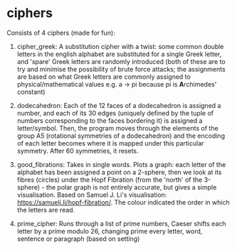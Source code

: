 # ciphers

Consists of 4 ciphers (made for fun):

1. cipher_greek: A substitution cipher with a twist: some common double letters in the english alphabet are substituted for a single Greek letter, and 'spare' Greek letters are randomly introduced (both of these are to try and minimise the possibility of brute force attacks; the assignments are based on what Greek letters are commonly assigned to physical/mathematical values e.g. a -> pi because pi is **A**rchimedes' constant)

2. dodecahedron: Each of the 12 faces of a dodecahedron is assigned a number, and each of its 30 edges (uniquely defined by the tuple of numbers corresponding to the faces bordering it) is assigned a letter/symbol. Then, the program moves through the elements of the group A5 (rotational symmetries of a dodecahedron) and the encoding of each letter becomes where it is mapped under this particular symmetry. After 60 symmetries, it resets.

3. good_fibrations: Takes in single words. Plots a graph: each letter of the alphabet has been assigned a point on a 2-sphere, then we look at its fibres (circles) under the Hopf Fibration (from the 'north' of the 3-sphere) - the polar graph is not entirely accurate, but gives a simple visualisation. Based on Samuel J. Li's visualisation: https://samuelj.li/hopf-fibration/. The colour indicated the order in which the letters are read.

4. prime_cipher: Runs through a list of prime numbers, Caeser shifts each letter by a prime modulo 26, changing prime every letter, word, sentence or paragraph (based on setting)
